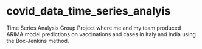 # covid_data_time_series_analyis
Time Series Analysis Group Project where me and my team produced ARIMA model predictions on vaccinations and cases in Italy and India using the Box-Jenkins method.
